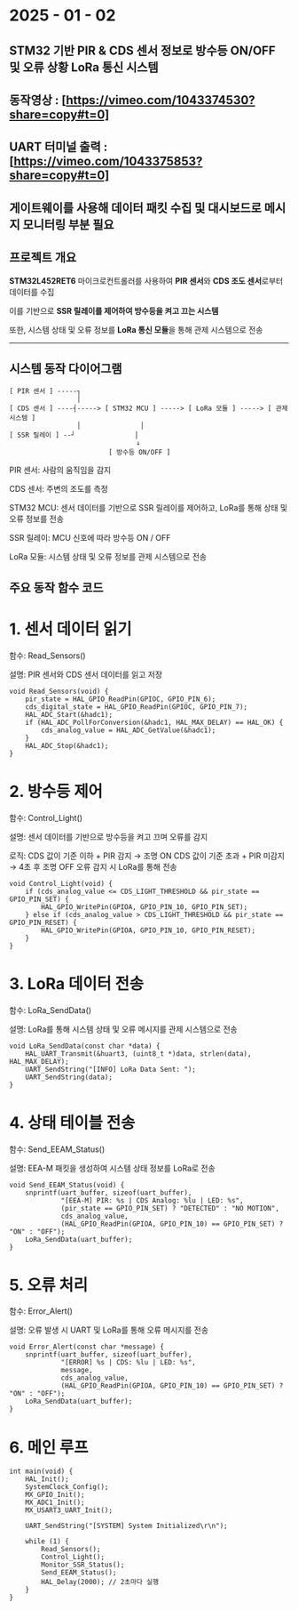 # 2025 - 01 - 02 
## STM32 기반 PIR & CDS 센서 정보로 방수등 ON/OFF 및 오류 상황 LoRa 통신 시스템 

## 동작영상 : [https://vimeo.com/1043374530?share=copy#t=0]
## UART 터미널 출력 : [https://vimeo.com/1043375853?share=copy#t=0]
## 게이트웨이를 사용해 데이터 패킷 수집 및 대시보드로 메시지 모니터링 부분 필요 

##  **프로젝트 개요**
**STM32L452RET6** 마이크로컨트롤러를 사용하여 **PIR 센서**와 **CDS 조도 센서**로부터 데이터를 수집

이를 기반으로 **SSR 릴레이를 제어하여 방수등을 켜고 끄는 시스템**

또한, 시스템 상태 및 오류 정보를 **LoRa 통신 모듈**을 통해 관제 시스템으로 전송

---

## **시스템 동작 다이어그램**

```plaintext
[ PIR 센서 ] -----┐
                 │
[ CDS 센서 ] ----┤-----> [ STM32 MCU ] -----> [ LoRa 모듈 ] -----> [ 관제 시스템 ]
                 │               │
[ SSR 릴레이 ] --┘               │
                                ↓
                         [ 방수등 ON/OFF ]
```
PIR 센서: 사람의 움직임을 감지

CDS 센서: 주변의 조도를 측정

STM32 MCU: 센서 데이터를 기반으로 SSR 릴레이를 제어하고, LoRa를 통해 상태 및 오류 정보를 전송

SSR 릴레이: MCU 신호에 따라 방수등 ON / OFF

LoRa 모듈: 시스템 상태 및 오류 정보를 관제 시스템으로 전송

## **주요 동작 함수 코드**
# 1. 센서 데이터 읽기

함수: Read_Sensors()

설명: PIR 센서와 CDS 센서 데이터를 읽고 저장

```코드:
void Read_Sensors(void) {
    pir_state = HAL_GPIO_ReadPin(GPIOC, GPIO_PIN_6);
    cds_digital_state = HAL_GPIO_ReadPin(GPIOC, GPIO_PIN_7);
    HAL_ADC_Start(&hadc1);
    if (HAL_ADC_PollForConversion(&hadc1, HAL_MAX_DELAY) == HAL_OK) {
        cds_analog_value = HAL_ADC_GetValue(&hadc1);
    }
    HAL_ADC_Stop(&hadc1);
}
```
# 2. 방수등 제어

함수: Control_Light()

설명: 센서 데이터를 기반으로 방수등을 켜고 끄며 오류를 감지

로직:
CDS 값이 기준 이하 + PIR 감지 → 조명 ON
CDS 값이 기준 초과 + PIR 미감지 → 4초 후 조명 OFF
오류 감지 시 LoRa를 통해 전송
```코드:
void Control_Light(void) {
    if (cds_analog_value <= CDS_LIGHT_THRESHOLD && pir_state == GPIO_PIN_SET) {
        HAL_GPIO_WritePin(GPIOA, GPIO_PIN_10, GPIO_PIN_SET);
    } else if (cds_analog_value > CDS_LIGHT_THRESHOLD && pir_state == GPIO_PIN_RESET) {
        HAL_GPIO_WritePin(GPIOA, GPIO_PIN_10, GPIO_PIN_RESET);
    }
}
```
# 3. LoRa 데이터 전송

함수: LoRa_SendData()

설명: LoRa를 통해 시스템 상태 및 오류 메시지를 관제 시스템으로 전송
```코드:
void LoRa_SendData(const char *data) {
    HAL_UART_Transmit(&huart3, (uint8_t *)data, strlen(data), HAL_MAX_DELAY);
    UART_SendString("[INFO] LoRa Data Sent: ");
    UART_SendString(data);
}
```
# 4. 상태 테이블 전송

함수: Send_EEAM_Status()

설명: EEA-M 패킷을 생성하여 시스템 상태 정보를 LoRa로 전송
```코드:
void Send_EEAM_Status(void) {
    snprintf(uart_buffer, sizeof(uart_buffer),
             "[EEA-M] PIR: %s | CDS Analog: %lu | LED: %s",
             (pir_state == GPIO_PIN_SET) ? "DETECTED" : "NO MOTION",
             cds_analog_value,
             (HAL_GPIO_ReadPin(GPIOA, GPIO_PIN_10) == GPIO_PIN_SET) ? "ON" : "OFF");
    LoRa_SendData(uart_buffer);
}
```
# 5. 오류 처리

함수: Error_Alert()

설명: 오류 발생 시 UART 및 LoRa를 통해 오류 메시지를 전송
```코드:
void Error_Alert(const char *message) {
    snprintf(uart_buffer, sizeof(uart_buffer),
             "[ERROR] %s | CDS: %lu | LED: %s",
             message,
             cds_analog_value,
             (HAL_GPIO_ReadPin(GPIOA, GPIO_PIN_10) == GPIO_PIN_SET) ? "ON" : "OFF");
    LoRa_SendData(uart_buffer);
}
```
# 6. 메인 루프
```
int main(void) {
    HAL_Init();
    SystemClock_Config();
    MX_GPIO_Init();
    MX_ADC1_Init();
    MX_USART3_UART_Init();

    UART_SendString("[SYSTEM] System Initialized\r\n");

    while (1) {
        Read_Sensors();
        Control_Light();
        Monitor_SSR_Status();
        Send_EEAM_Status();
        HAL_Delay(2000); // 2초마다 실행
    }
}
```
